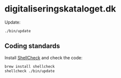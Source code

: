 # digitaliseringskataloget.dk

Update:

```sh
./bin/update
```

## Coding standards

Install [ShellCheck](https://github.com/koalaman/shellcheck) and check the code:

```sh
brew install shellcheck
shellcheck ./bin/update
```

